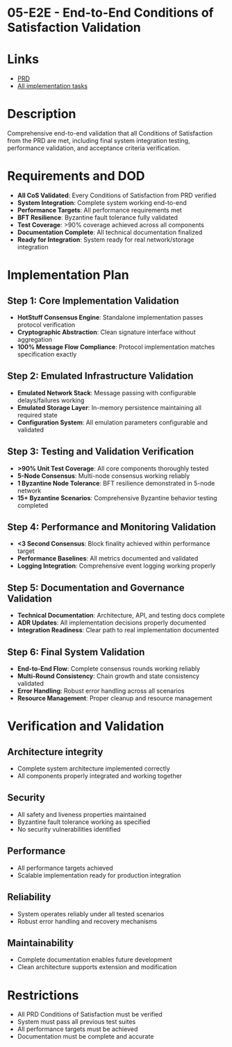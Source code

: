 # 05-E2E - End-to-End Conditions of Satisfaction Validation

# Links
- [PRD](/workflow/prd/federation/05_hotstuff_consensus.md)
- [All implementation tasks](/workflow/tasks/federation/05/)

# Description
Comprehensive end-to-end validation that all Conditions of Satisfaction from the PRD are met, including final system integration testing, performance validation, and acceptance criteria verification.

# Requirements and DOD
- **All CoS Validated**: Every Conditions of Satisfaction from PRD verified
- **System Integration**: Complete system working end-to-end
- **Performance Targets**: All performance requirements met
- **BFT Resilience**: Byzantine fault tolerance fully validated
- **Test Coverage**: >90% coverage achieved across all components
- **Documentation Complete**: All technical documentation finalized
- **Ready for Integration**: System ready for real network/storage integration

# Implementation Plan

## Step 1: Core Implementation Validation
- **HotStuff Consensus Engine**: Standalone implementation passes protocol verification
- **Cryptographic Abstraction**: Clean signature interface without aggregation
- **100% Message Flow Compliance**: Protocol implementation matches specification exactly

## Step 2: Emulated Infrastructure Validation
- **Emulated Network Stack**: Message passing with configurable delays/failures working
- **Emulated Storage Layer**: In-memory persistence maintaining all required state
- **Configuration System**: All emulation parameters configurable and validated

## Step 3: Testing and Validation Verification
- **>90% Unit Test Coverage**: All core components thoroughly tested
- **5-Node Consensus**: Multi-node consensus working reliably
- **1 Byzantine Node Tolerance**: BFT resilience demonstrated in 5-node network
- **15+ Byzantine Scenarios**: Comprehensive Byzantine behavior testing completed

## Step 4: Performance and Monitoring Validation
- **<3 Second Consensus**: Block finality achieved within performance target
- **Performance Baselines**: All metrics documented and validated
- **Logging Integration**: Comprehensive event logging working properly

## Step 5: Documentation and Governance Validation
- **Technical Documentation**: Architecture, API, and testing docs complete
- **ADR Updates**: All implementation decisions properly documented
- **Integration Readiness**: Clear path to real implementation documented

## Step 6: Final System Validation
- **End-to-End Flow**: Complete consensus rounds working reliably
- **Multi-Round Consistency**: Chain growth and state consistency validated
- **Error Handling**: Robust error handling across all scenarios
- **Resource Management**: Proper cleanup and resource management

# Verification and Validation

## Architecture integrity
- Complete system architecture implemented correctly
- All components properly integrated and working together

## Security
- All safety and liveness properties maintained
- Byzantine fault tolerance working as specified
- No security vulnerabilities identified

## Performance
- All performance targets achieved
- Scalable implementation ready for production integration

## Reliability
- System operates reliably under all tested scenarios
- Robust error handling and recovery mechanisms

## Maintainability
- Complete documentation enables future development
- Clean architecture supports extension and modification

# Restrictions
- All PRD Conditions of Satisfaction must be verified
- System must pass all previous test suites
- All performance targets must be achieved
- Documentation must be complete and accurate
